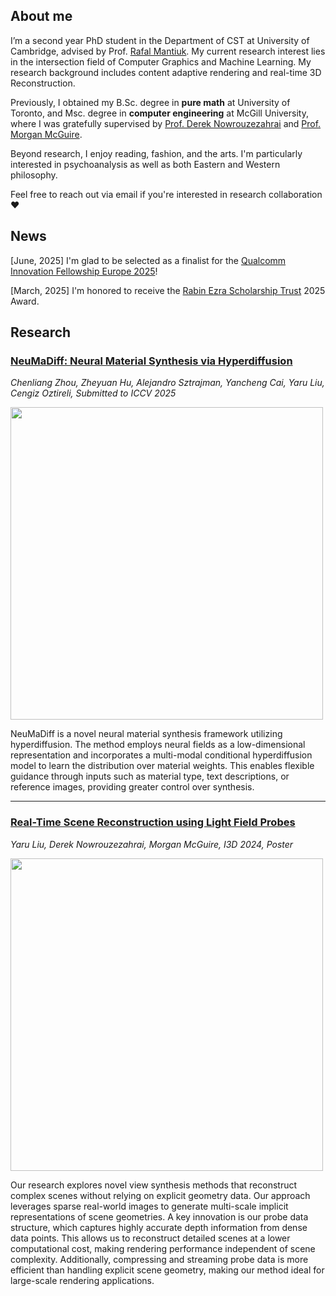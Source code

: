 <!-- ---
permalink: /cv/
title: "CV"
---

Tempor velit sint sunt ipsum tempor enim ad qui ullamco. Est dolore anim ad velit duis dolore minim sunt aliquip amet commodo labore. Ut eu pariatur aute ea aute excepteur laborum. Esse ea esse excepteur minim mollit qui cillum excepteur ex dolore magna. Labore deserunt fugiat incididunt incididunt sint ea. Consequat dolore aute laboris quis proident quis non et est consectetur ex eiusmod sit culpa.

Cupidatat ea do et in excepteur in. Ad nostrud ut est esse eu duis ea sunt eiusmod. Aliquip tempor veniam sint elit fugiat. Velit incididunt laboris amet incididunt labore dolore irure velit excepteur commodo deserunt laborum. Consectetur eu fugiat veniam veniam Lorem labore magna eiusmod. Ea occaecat reprehenderit pariatur consectetur minim labore ut aliquip.
 -->
<!-- "Aren't the pleasures of the affections greater than the pleasures of the senses? And aren't the pleasures of the intellect greater than the pleasures of the affections?" -->



<!-- Update:

I will probably join University of Cambridge for CS PhD this coming October! Shoot me a message if you want to chat about academics, startup, vc, fashion etc.  -->


## About me

I’m a second year PhD student in the Department of CST at University of Cambridge, advised by Prof. [Rafal Mantiuk](https://www.cl.cam.ac.uk/~rkm38/). My current research interest lies in the intersection field of Computer Graphics and Machine Learning. My research background includes content adaptive rendering and real-time 3D Reconstruction.


Previously, I obtained my B.Sc. degree in **pure math** at University of Toronto, and Msc. degree in **computer engineering** at McGill University, where I was gratefully supervised by [Prof. Derek Nowrouzezahrai](https://www.cim.mcgill.ca/~derek/) and [Prof. Morgan McGuire](https://casual-effects.com/morgan/index.html).

Beyond research, I enjoy reading, fashion, and the arts. I'm particularly interested in psychoanalysis as well as both Eastern and Western philosophy.

Feel free to reach out via email if you're interested in research collaboration❤️
<!-- life philosphy greatly influenced by I Ching, Plato and Francis Bacon; chilhood's fav is L'Étoile by Edgar Degas but fascinated by Piet Mondrian and Jack Pollock's work these days. -->


## News
[June, 2025] I'm glad to be selected as a finalist for the [Qualcomm Innovation Fellowship Europe 2025](https://www.qualcomm.com/research/university-relations/innovation-fellowship)!

[March, 2025] I'm honored to receive the [Rabin Ezra Scholarship Trust](https://sites.google.com/view/rabin-ezra-scholarship-trust) 2025 Award.
<!-- Graduate Excellence Awards, McGill University 2021-2023 -->


<!-- ## Research
### 1. NeuMaDiff: Neural Material Synthesis via Hyperdiffusion
<img src="assets/images/neumadiff.png" width="500">   
Chenliang Zhou, Zheyuan Hu, Alejandro Sztrajman, Yancheng Cai, Yaru Liu, Cengiz Oztireli -->


## Research

### [NeuMaDiff: Neural Material Synthesis via Hyperdiffusion](https://arxiv.org/abs/2411.12015)
<!-- Chenliang Zhou, Zheyuan Hu, Alejandro Sztrajman, Yancheng Cai, Yaru Liu, Cengiz Oztireli<br>  
Submitted to ICCV 2025<br> -->
*Chenliang Zhou, Zheyuan Hu, Alejandro Sztrajman, Yancheng Cai, Yaru Liu, Cengiz Oztireli, Submitted to ICCV 2025* 

<img src="assets/images/neumadiff.png" width="500">  

<!-- NeuMaDiff is a novel **neural material synthesis framework** utilizing **hyperdiffusion**. The method employs **neural fields** as a low-dimensional representation and incorporates a **multi-modal conditional hyperdiffusion model** to learn the distribution over material weights.  
This enables **flexible guidance** through inputs such as **material type, text descriptions, or reference images**, providing greater control over material synthesis. -->

NeuMaDiff is a novel neural material synthesis framework utilizing hyperdiffusion. The method employs
neural fields as a low-dimensional representation and incorporates a multi-modal conditional hyperdiffusion model
to learn the distribution over material weights. This enables
flexible guidance through inputs such as material type, text
descriptions, or reference images, providing greater control
over synthesis. 

---

### [Real-Time Scene Reconstruction using Light Field Probes](https://arxiv.org/abs/2507.14624)
*Yaru Liu, Derek Nowrouzezahrai, Morgan McGuire, I3D 2024, Poster*

<img src="assets/images/i3d_cover.png" width="500">   

Our research explores novel view synthesis methods that reconstruct complex scenes without relying on explicit geometry data. Our approach leverages sparse real-world images to generate multi-scale implicit representations of scene geometries.
A key innovation is our probe data structure, which captures highly accurate depth information from dense data points. This allows us to reconstruct detailed scenes at a lower computational cost, making rendering performance independent of scene complexity. Additionally, compressing and streaming probe data is more efficient than handling explicit scene geometry, making our method ideal for large-scale rendering applications.



<!-- studying Computer Engineering. In parallel, I’ve been working as a research assistant at the McGill Graphics Lab (MGL), advised by Prof. Derek Nowrouzezahrai.

I am currently working on the neural representations of 3D scenes and am grateful to be supervised by Prof. Derek Nowrouzezahrai and Prof. Morgan Mcguire. I’m also broadly interested in computer vision and machine learning, and other topics about computer graphics, e.g. rendering, virtual reality, and augmented reality 

Previously, I specialized in mathematics (75% theoretical math, 25% applied math), and minor in computer science at University of Toronto. Before returning to master, I spent some time in the industry, cofounding Willow, Canada's first real estate investing platform, and worked at HSBC Bank Canada.

Other than my research work, I love reading, fashion and arts. Psychoanalysis, eastern and western philosophy have been my favorite subjects; life philosphy greatly influenced by I Ching, Plato and Francis Bacon; chilhood's fav is L'Étoile by Edgar Degas but fascinated by Piet Mondrian and Barnett Newman's work these days.
However, research work is my passion, and rest of them are hobbies.
 -->

